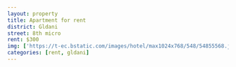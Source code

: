 ```yaml
---
layout: property
title: Apartment for rent
district: Gldani
street: 8th micro
rent: $300
img: ['https://t-ec.bstatic.com/images/hotel/max1024x768/548/54855568.jpg', 'https://s-ec.bstatic.com/images/hotel/max1024x768/548/54855553.jpg']
categories: [rent, gldani]
---
```

